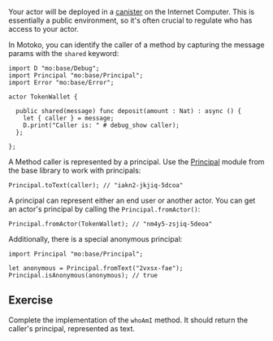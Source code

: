 Your actor will be deployed in a [canister](https://internetcomputer.org/docs/current/concepts/canisters-code) on the Internet Computer. This is essentially a public environment, so it's often crucial to regulate who has access to your actor.

In Motoko, you can identify the caller of a method by capturing the message params with the `shared` keyword:

```motoko
import D "mo:base/Debug";
import Principal "mo:base/Principal";
import Error "mo:base/Error";

actor TokenWallet {

  public shared(message) func deposit(amount : Nat) : async () {
    let { caller } = message;
    D.print("Caller is: " # debug_show caller);
  };

};
```

A Method caller is represented by a principal. Use the [Principal](https://internetcomputer.org/docs/current/motoko/main/base/Principal)
module from the base library to work with principals:

```motoko
Principal.toText(caller); // "iakn2-jkjiq-5dcoa"
```

A principal can represent either an end user or another actor. You can get an actor's principal by calling the `Principal.fromActor()`:

```motoko
Principal.fromActor(TokenWallet); // "nm4y5-zsjiq-5deoa"
```

Additionally, there is a special anonymous principal:

```motoko
import Principal "mo:base/Principal";

let anonymous = Principal.fromText("2vxsx-fae");
Principal.isAnonymous(anonymous); // true
```

## Exercise

Complete the implementation of the `whoAmI` method. It should return the caller's principal, represented as text.

